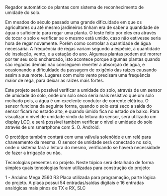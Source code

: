 Regador automático de plantas com sistema de reconhecimento de umidade do solo.

Em meados do século passado uma grande dificuldade em que os agricultores ou até mesmo jardineiros tinham era de saber a quantidade de água o suficiente para regar uma planta. O teste feito por eles era através de tocar o solo e verificar se o mesmo está umido, caso não estivesse seria hora de regar novamente. Porém como controlar a quantidade de água necessária. A frequência de regas variam segundo a espécie, a quantidade de insolação, vento, e a estação do ano.  Algumas plantas podem até morrer por ter seu solo encharcado, isto acontece porque algumas plantas quando são regadas demais não conseguem reverter a absorção de água, e ocasionando a dificuldade da passagem de oxigênio das raizes causando assim a sua morte. Lugares com muito vento precisam uma frequência maior de rega, para deixar as raizes mais fortes.

Este projeto será possível verificar a umidade do solo, através de um sensor de umidade do solo, onde um solo seco seria mais resistivo que um solo molhado pois, a água é um excelente condutor de corrente elétrica. O sensor funciona da seguinte forma, quando o solo está seco a saida do sensor ficará no estado alto, e quando úmido fica no estado de baixo. 
Para visualizar o nível de umidade vindo da leitura do sensor, será utilizado um display LCD, e será possível também verificar o nivel e umidade do solo através de um smartphone com S. O. Android.

O protótipo também contará com uma válvula solenóide e um relé para chaveamento da mesma. O sensor de umidade será conectado no solo, onde o sistema fará a leitura do mesmo, verificando se haverá necessidade de fazer a irrigação ou não.

Tecnologias presentes no projeto.
Neste tópico será detalhado de forma simples quais tencologias foram utilizadas para construção do projeto:

1 - Arduino Mega 2560 R3
Placa utilizada para programação, parte lógica do projeto. A placa possui 54 entradas/saídas digitais e 16 entradas analógicas mais pinos de TX e RX, SLC 







